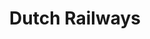 ---
title: Dutch Railways
role: Senior Designer<br>Front end Developer
technologies: Figma, Sketch, Adobe<br>Vue CLI, Jekyll, GSAP
when: 2016 – Present
description: NS is the leading railway company of The Netherlands, transporting over 600.000 people who between them travel over 1.1 million times a day. As their Lead Designer, I continually assist NS in optimizing their online services.
img: /assets/img/uploads/ns-hero.jpg
thumb: /assets/img/uploads/ns-thumb.jpg
  
section:
    - title: Homepage hero image
      description:
        - "Since I started as a designer at NS, I've been playing with the idea of putting the planner on top of the website. With our CRO-team we tested this hypothesis: if we turn over the planner and the hero, the conversion on the hero goes up without shrinking on planned trips."
        - The results were scintillating. There was no significant difference in planned trips. But there were 35% more clicks on the hero and 100% more views of the target page per session!
      grid: g-2@ml col-gap-4 row-gap-6
      items:
        - caption: Control
          img: /assets/img/uploads/ns-ab-1.jpg
        - caption: Variation 1 (+35%)
          img: /assets/img/uploads/ns-ab-2.jpg

    - title: Travel planner
      description: I designed various functionalities such as displaying weather forecast at an arrival location, showing the train composition of all train types, adding several personalized planning options and more. The challenge in adding all these features lies in subtlety. The trick is to limit the cognitive load as much as possible.
      items:
        - img: /assets/img/uploads/ns-home.jpg
        - img: /assets/img/uploads/ns-planner-1.jpg
        - img: /assets/img/uploads/ns-weather.svg

    - title: NS Flex
      description: We had to deliver 3 campaign pages from scratch within a couple of months. That's lightning speed for a large enterprise like NS, so we had to use a different way of working than usual. In a pressure cooker with a marketer and UX designer, I created a full responsive <a href="https://ns-flex.netlify.com" target="_blank" rel="noreferrer">prototype</a>. Which is been build as a static website by the development team. And it's a success! Sales were hitting target 2 months shy. While not cannibalizing classic subscriptions.
      items:
        - img: /assets/img/uploads/ns-flex.jpg
      
    - title: Spoordeelwinkel
      description: I participated in modernising the NS railway shop, a platform for the best deals for a day out by train. I was free to introduce a new design direction separate from the regular NS styling. Although it had to remain family of the NS brand. I took a bolder and more active approach to ensuring the feeling of being on offer.
      items:
        - img: /assets/img/uploads/ns-spoordeelwinkel-1.jpg
        - img: /assets/img/uploads/ns-spoordeelwinkel-2.jpg

    - title: ZZP Campaign
      description: Commissioned by NS Zakelijk I designed and developed a campaign <a href="https://ns.nl/ns-zakelijk/zzp/" target="_blank" rel="noreferrer">page</a>. The aim was to increase the number of self-employed people travelling by train. I got briefed three weeks before launch. Yet, because I designed the page directly in the browser, it was quick and easy to put it into production.
      items:
        - img: /assets/img/uploads/ns-zakelijk-1.jpg
---